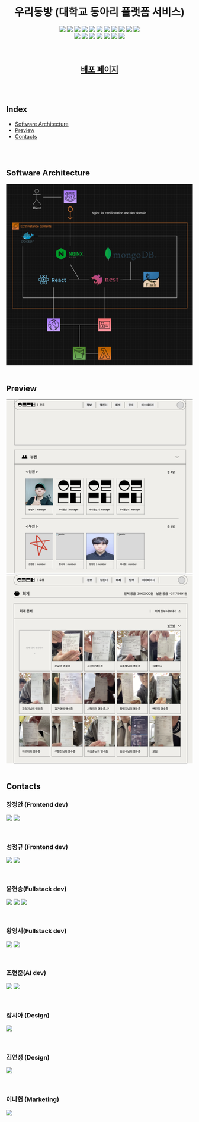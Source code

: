 <h1 align="center">우리동방 (대학교 동아리 플랫폼 서비스)</h1>
<div align="center">
  <img src="https://img.shields.io/badge/-Nginx-009639?style=flat-square&logo=Nginx&logoColor=white">
  <img src="https://img.shields.io/badge/-Typescript-3178C6?style=flat-square&logo=TypeScript&logoColor=white">
  <img src="https://img.shields.io/badge/-React-61DAFB?style=flat-square&logo=React&logoColor=white">
  <img src="https://img.shields.io/badge/-Axios-5A29E4?style=flat-square&logo=Axios&logoColor=white">
  <img src="https://img.shields.io/badge/-Emotion-D26AC2?style=flat-square">
  <img src="https://img.shields.io/badge/-Mongoose-F04D35?style=flat-square&logo=Mongoosedotws&logoColor=white">
  <img src="https://img.shields.io/badge/-NestJS-E0234E?style=flat-square&logo=NestJS&logoColor=white">
  <img src="https://img.shields.io/badge/-Express-000000?style=flat-square&logo=express&logoColor=white">
  <img src="https://img.shields.io/badge/-Swagger-85EA2D?style=flat-square&logo=Swagger&logoColor=white">
  <img src="https://img.shields.io/badge/-MongoDB-47A248?style=flat-square&logo=MongoDB&logoColor=white">
  <img src="https://img.shields.io/badge/-Flask-000000?style=flat-square&logo=Flask&logoColor=white">
</div>
<div align="center">
  <img src="https://img.shields.io/badge/-AmazonAWS-232F3E?style=flat-square&logo=AmazonAWS&logoColor=white">
  <img src="https://img.shields.io/badge/-AmazonRoute53-8C4FFF?style=flat-square&logo=AmazonRoute53&logoColor=white">
  <img src="https://img.shields.io/badge/-AmazonEC2-FF9900?style=flat-square&logo=AmazonEC2&logoColor=white">
  <img src="https://img.shields.io/badge/-AmazonS3-569A31?style=flat-square&logo=AmazonS3&logoColor=white">
  <img src="https://img.shields.io/badge/-AWSLambda-FF9900?style=flat-square&logo=AWSLambda&logoColor=white">
  <img src="https://img.shields.io/badge/-AmazonCloudWatch-FF4F8B?style=flat-square&logo=AmazonCloudWatch&logoColor=white">
  <img src="https://img.shields.io/badge/-AmazonIAM-DD344C?style=flat-square&logo=AmazonIAM&logoColor=white">
</div>
<br/>
<br/>

<h2 align="center"><a href="https://www.ourdongbang.com">배포 페이지</a></h2>
<br/>
<br/>

## Index

- [Software Architecture](#software-architecture)
- [Preview](#preview)
- [Contacts](#contacts)
<br/>
<br/>

## Software Architecture

![Software Architecture](./assets/Software%20Architecture.png)
<br/>
<br/>

## Preview

![Information Page](./assets/information-page.png)
<br/>
![Audit Page](./assets/audit-page.png)
<br/>
<br/>

## Contacts

### 장정안 (Frontend dev)

<p>
	<a href="https://github.com/jeongahn"><img src="https://img.shields.io/badge/GitHub-100000?style=for-the-badge&logo=github&logoColor=white" style="height: 30px"/></a>
	<a href="mailto:inetty@kookmin.ac.kr"><img src="https://img.shields.io/badge/Gmail-D14836?style=flat-square&logo=Gmail&logoColor=white&link=mailto:inetty@kookmin.ac.kr" style="height: 30px"/></a>
</p>
<br/>

### 성정규 (Frontend dev)

<p>
	<a href="https://github.com/seongjeongkyu1"><img src="https://img.shields.io/badge/GitHub-100000?style=for-the-badge&logo=github&logoColor=white" style="height: 30px"/></a>
	<a href="mailto:juku1133@kookmin.ac.kr"><img src="https://img.shields.io/badge/Gmail-D14836?style=flat-square&logo=Gmail&logoColor=white&link=mailto:juku1133@kookmin.ac.kr" style="height: 30px"/></a>
</p>
<br/>

### 윤현승(Fullstack dev)

<p>
	<a href=""><img src="https://img.shields.io/badge/GitHub-100000?style=for-the-badge&logo=github&logoColor=white" style="height: 30px"/></a>
	<a href="https://velog.io/@yoonhs0201"><img src="https://img.shields.io/badge/Velog-20C997?style=flat-square&logo=velog&logoColor=white" style="height: 30px"/></a>
	<a href="mailto:yoonhs02@kookmin.ac.kr"><img src="https://img.shields.io/badge/Gmail-D14836?style=flat-square&logo=Gmail&logoColor=white&link=mailto:yoonhs02@kookmin.ac.kr" style="height: 30px"/></a>
</p>
<br/>

### 황영서(Fullstack dev)

<p>
	<a href="https://github.com/younganswer"><img src="https://img.shields.io/badge/GitHub-100000?style=for-the-badge&logo=github&logoColor=white" style="height: 30px"/></a>
	<a href="mailto:younganswer@kookmin.ac.kr"><img src="https://img.shields.io/badge/Gmail-D14836?style=flat-square&logo=Gmail&logoColor=white&link=mailto:younganswer@kookmin.ac.kr" style="height: 30px"/></a>
</p>

<br/>

### 조현준(AI dev)

<p>
	<a href="https://github.com/hyunjoon0208"><img src="https://img.shields.io/badge/GitHub-100000?style=for-the-badge&logo=github&logoColor=white" style="height: 30px"/></a>
	<a href="mailto:juatis96@kookmin.ac.kr"><img src="https://img.shields.io/badge/Gmail-D14836?style=flat-square&logo=Gmail&logoColor=white&link=mailto:juatis96@kookmin.ac.kr" style="height: 30px"/></a>
</p>
<br/>

### 장시아 (Design)

<p>
	<a href="mailto:shiamon@kookmin.ac.kr"><img src="https://img.shields.io/badge/Gmail-D14836?style=flat-square&logo=Gmail&logoColor=white&link=mailto:shiamon@kookmin.ac.kr" style="height: 30px"/></a>
</p>
<br/>

### 김연정 (Design)

<p>
	<a href="mailto:yjart322@kookmin.ac.kr"><img src="https://img.shields.io/badge/Gmail-D14836?style=flat-square&logo=Gmail&logoColor=white&link=mailto:yjart322@kookmin.ac.kr" style="height: 30px"/></a>
</p>
<br/>

### 이나현 (Marketing)

<p>
	<a href="mailto:lnahyuni@naver.com"><img src="https://img.shields.io/badge/Gmail-D14836?style=flat-square&logo=Gmail&logoColor=white&link=mailto:lnahyuni@naver.com" style="height: 30px"/></a>
</p>
